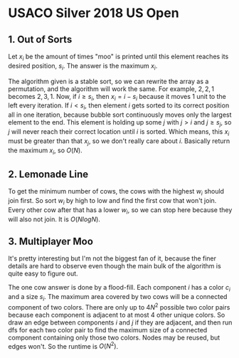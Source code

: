 # USACO Silver 2018 US Open

## 1. Out of Sorts
Let $x_i$ be the amount of times "moo" is printed until this element reaches its desired position, $s_i$. The answer is the maximum $x_i$. 

The algorithm given is a stable sort, so we can rewrite the array as a permutation, and the algorithm will work the same. For example, $2,2,1$ becomes $2,3,1$. Now, if $i\ge{s_i}$, then $x_i=i-s_i$ because it moves $1$ unit to the left every iteration. If $i<s_i$, then element $i$ gets sorted to its correct position all in one iteration, because bubble sort continuously moves only the largest element to the end. This element is holding up some $j$ with $j>i$ and $j\ge{s_j}$, so $j$ will never reach their correct location until $i$ is sorted. Which means, this $x_i$ must be greater than that $x_j$, so we don't really care about $i$. Basically return the maximum $x_i$, so $O(N)$.

## 2. Lemonade Line
To get the minimum number of cows, the cows with the highest $w_i$ should join first. So sort $w_i$ by high to low and find the first cow that won't join. Every other cow after that has a lower $w_i$, so we can stop here because they will also not join. It is $O(NlogN)$.

## 3. Multiplayer Moo
It's pretty interesting but I'm not the biggest fan of it, because the finer details are hard to observe even though the main bulk of the algorithm is quite easy to figure out.

The one cow answer is done by a flood-fill. Each component $i$ has a color $c_i$ and a size $s_i$. The maximum area covered by two cows will be a connected component of two colors. There are only up to $4N^2$ possible two color pairs because each component is adjacent to at most $4$ other unique colors. So draw an edge between components $i$ and $j$ if they are adjacent, and then run dfs for each two color pair to find the maximum size of a connected component containing only those two colors. Nodes may be reused, but edges won't. So the runtime is $O(N^2)$.